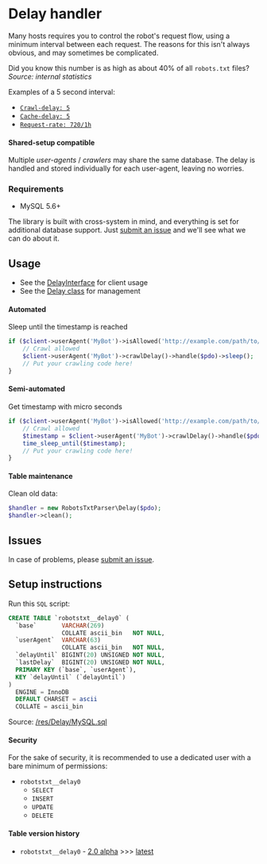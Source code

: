 # Delay handler
Many hosts requires you to control the robot's request flow, using a minimum interval between each request. The reasons for this isn't always obvious, and may sometimes be complicated.

Did you know this number is as high as about 40% of all `robots.txt` files?
_Source: internal statistics_

Examples of a 5 second interval:
- [`Crawl-delay: 5`](../Directives.md#crawl-delay)
- [`Cache-delay: 5`](../Directives.md#cache-delay)
- [`Request-rate: 720/1h`](../Directives.md#request-rate)

#### Shared-setup compatible
Multiple _user-agents_ / _crawlers_ may share the same database. The delay is handled and stored individually for each user-agent, leaving no worries.

### Requirements
- MySQL 5.6+

The library is built with cross-system in mind, and everything is set for additional database support. Just [submit an issue](https://github.com/VIPnytt/RobotsTxtParser/issues) and we'll see what we can do about it.

## Usage
- See the [DelayInterface](../methods/DelayInterface.md) for client usage
- See the [Delay class](../methods/Delay.md) for management

#### Automated
Sleep until the timestamp is reached
```php
if ($client->userAgent('MyBot')->isAllowed('http://example.com/path/to/file')) {
    // Crawl allowed
    $client->userAgent('MyBot')->crawlDelay()->handle($pdo)->sleep();
    // Put your crawling code here!
}
```
#### Semi-automated
Get timestamp with micro seconds
```php
if ($client->userAgent('MyBot')->isAllowed('http://example.com/path/to/file')) {
    // Crawl allowed
    $timestamp = $client->userAgent('MyBot')->crawlDelay()->handle($pdo)->getTimeSleepUntil();
    time_sleep_until($timestamp);
    // Put your crawling code here!
}
```

#### Table maintenance
Clean old data:
```php
$handler = new RobotsTxtParser\Delay($pdo);
$handler->clean();
```

## Issues
In case of problems, please [submit an issue](https://github.com/VIPnytt/RobotsTxtParser/issues).

## Setup instructions
Run this `SQL` script:
```SQL
CREATE TABLE `robotstxt__delay0` (
  `base`       VARCHAR(269)
               COLLATE ascii_bin   NOT NULL,
  `userAgent`  VARCHAR(63)
               COLLATE ascii_bin   NOT NULL,
  `delayUntil` BIGINT(20) UNSIGNED NOT NULL,
  `lastDelay`  BIGINT(20) UNSIGNED NOT NULL,
  PRIMARY KEY (`base`, `userAgent`),
  KEY `delayUntil` (`delayUntil`)
)
  ENGINE = InnoDB
  DEFAULT CHARSET = ascii
  COLLATE = ascii_bin
```
Source: [/res/Delay/MySQL.sql](https://github.com/VIPnytt/RobotsTxtParser/blob/master/res/Delay/MySQL.sql)

#### Security
For the sake of security, it is recommended to use a dedicated user with a bare minimum of permissions:

- `robotstxt__delay0`
  - `SELECT`
  - `INSERT`
  - `UPDATE`
  - `DELETE`

#### Table version history
- `robotstxt__delay0` - [2.0 alpha](https://github.com/VIPnytt/RobotsTxtParser/releases/tag/v2.0.0-alpha.2) >>> [latest](https://github.com/VIPnytt/RobotsTxtParser/releases)
